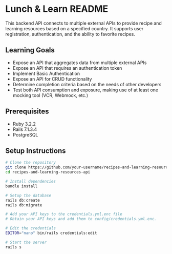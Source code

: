 # Lunch & Learn README

This backend API connects to multiple external APIs to provide recipe and learning resources based on a specified country. It supports user registration, authentication, and the ability to favorite recipes.

## Learning Goals
- Expose an API that aggregates data from multiple external APIs
- Expose an API that requires an authentication token
- Implement Basic Authentication
- Expose an API for CRUD functionality
- Determine completion criteria based on the needs of other developers
- Test both API consumption and exposure, making use of at least one mocking tool (VCR, Webmock, etc.)

## Prerequisites
- Ruby 3.2.2
- Rails 7.1.3.4
- PostgreSQL

## Setup Instructions

```bash
# Clone the repository
git clone https://github.com/your-username/recipes-and-learning-resources-api.git
cd recipes-and-learning-resources-api

# Install dependencies
bundle install

# Setup the database
rails db:create
rails db:migrate

# Add your API keys to the credentials.yml.enc file
# Obtain your API keys and add them to config/credentials.yml.enc.

# Edit the credentials
EDITOR="nano" bin/rails credentials:edit

# Start the server
rails s
